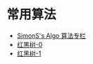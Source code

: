 # 常用算法
* [SimonS's Algo 算法专栏](https://zhuanlan.zhihu.com/simons)
* [红黑树-0](http://www.importnew.com/21818.html)
* [红黑树-1](http://www.importnew.com/21822.html)
